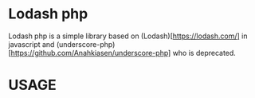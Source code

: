 # Lodash php
Lodash php is a simple library based on (Lodash)[https://lodash.com/] in javascript and (underscore-php)[https://github.com/Anahkiasen/underscore-php] who is deprecated.

# USAGE
